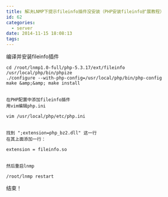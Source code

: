 ```yaml
---
title: 解决LNMP下提示fileinfo插件没安装（PHP安装fileinfo扩展教程）
id: 62
categories:
  - server
date: 2014-11-15 18:08:13
tags:
---
```


编译并安装fileinfo插件

    cd /root/lnmp1.0-full/php-5.3.17/ext/fileinfo
    /usr/local/php/bin/phpize
    ./configure --with-php-config=/usr/local/php/bin/php-config
    make &amp;&amp; make install
    

    在PHP配置中添加fileinfo插件
    用vim编辑php.ini

    vim /usr/local/php/etc/php.ini
    

    找到 ";extension=php_bz2.dll" 这一行
    在其上面添加一行：

    extension = fileinfo.so
    

    然后重启lnmp

    /root/lnmp restart

结束！
